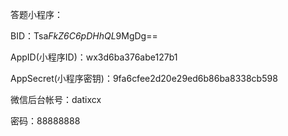 
答题小程序：

BID：Tsa*FkZ6C6pDHhQL*9MgDg==

AppID(小程序ID)：wx3d6ba376abe127b1

AppSecret(小程序密钥)：9fa6cfee2d20e29ed6b86ba8338cb598


微信后台帐号：datixcx

密码：88888888